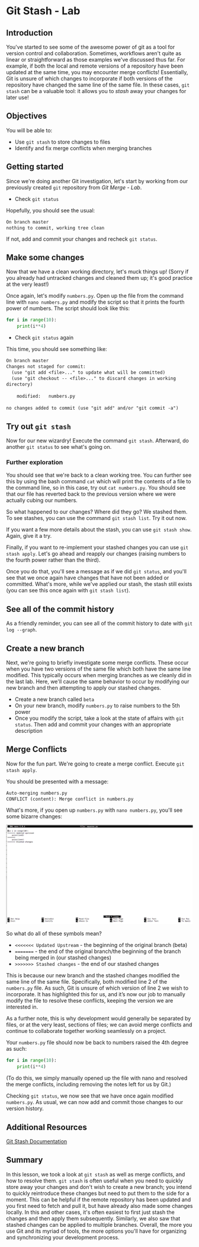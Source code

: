 
# Git Stash - Lab

## Introduction

You've started to see some of the awesome power of git as a tool for version control and collaboration. Sometimes, workflows aren't quite as linear or straightforward as those examples we've discussed thus far. For example, if both the local and remote versions of a repository have been updated at the same time, you may encounter merge conflicts! Essentially, Git is unsure of which changes to incorporate if both versions of the repository have changed the same line of the same file. In these cases, `git stash` can be a valuable tool: it allows you to *stash* away your changes for later use!
                                       

## Objectives

You will be able to:

- Use `git stash` to store changes to files  
- Identify and fix merge conflicts when merging branches 

## Getting started


Since we're doing another Git investigation, let's start by working from our previously created `git` repository from _Git Merge - Lab_. 


- Check `git status` 

Hopefully, you should see the usual:  

```
On branch master
nothing to commit, working tree clean
```

If not, add and commit your changes and recheck `git status`. 


## Make some changes

Now that we have a clean working directory, let's muck things up! (Sorry if you already had untracked changes and cleaned them up; it's good practice at the very least!)

Once again, let's modify `numbers.py`. Open up the file from the command line with `nano numbers.py` and modify the script so that it prints the fourth power of numbers. The script should look like this:

```python
for i in range(10):
    print(i**4)    
```

- Check `git status` again 


This time, you should see something like:

```
On branch master
Changes not staged for commit:
  (use "git add <file>..." to update what will be committed)
  (use "git checkout -- <file>..." to discard changes in working directory)

	modified:   numbers.py

no changes added to commit (use "git add" and/or "git commit -a")
```


## Try out `git stash` 


Now for our new wizardry! Execute the command `git stash`. Afterward, do another `git status` to see what's going on.


### Further exploration 

You should see that we're back to a clean working tree. You can further see this by using the bash command `cat` which will print the contents of a file to the command line, so in this case, try out `cat numbers.py`. You should see that our file has reverted back to the previous version where we were actually cubing our numbers.

So what happened to our changes? Where did they go? We stashed them. To see stashes, you can use the command `git stash list`. Try it out now. 

If you want a few more details about the stash, you can use `git stash show`. Again, give it a try.

Finally, if you want to re-implement your stashed changes you can use `git stash apply`. Let's go ahead and reapply our changes (raising numbers to the fourth power rather than the third). 

Once you do that, you'll see a message as if we did `git status`, and you'll see that we once again have changes that have not been added or committed. What's more, while we've applied our stash, the stash still exists (you can see this once again with `git stash list`).

## See all of the commit history

As a friendly reminder, you can see all of the commit history to date with `git log --graph`.

## Create a new branch

Next, we're going to briefly investigate some merge conflicts. These occur when you have two versions of the same file which both have the same line modified. This typically occurs when merging branches as we cleanly did in the last lab. Here, we'll cause the same behavior to occur by modifying our new branch and then attempting to apply our stashed changes.

- Create a new branch called `beta` 
- On your new branch, modify `numbers.py` to raise numbers to the 5th power 
- Once you modify the script, take a look at the state of affairs with `git status`. Then add and commit your changes with an appropriate description 


## Merge Conflicts

Now for the fun part. We're going to create a merge conflict. Execute `git stash apply`.

You should be presented with a message:

```
Auto-merging numbers.py
CONFLICT (content): Merge conflict in numbers.py
```

What's more, if you open up `numbers.py` with `nano numbers.py`, you'll see some bizarre changes:

<img src="images/stash_merge_conflict.png" width=750>

So what do all of these symbols mean?

* `<<<<<<< Updated Upstream` - the beginning of the original branch (beta)
* `=======` - the end of the original branch/the beginning of the branch being merged in (our stashed changes)
* `>>>>>>> Stashed changes` - the end of our stashed changes

This is because our new branch and the stashed changes modified the same line of the same file. Specifically, both modified line 2 of the `numbers.py` file. As such, Git is unsure of which version of line 2 we wish to incorporate. It has highlighted this for us, and it’s now our job to manually modify the file to resolve these conflicts, keeping the version we are interested in.

As a further note, this is why development would generally be separated by files, or at the very least, sections of files; we can avoid merge conflicts and continue to collaborate together working seamlessly on a project. 

Your `numbers.py` file should now be back to numbers raised the 4th degree as such:

```python
for i in range(10):
    print(i**4)
```

(To do this, we simply manually opened up the file with nano and resolved the merge conflicts, including removing the notes left for us by Git.)

Checking `git status`, we now see that we have once again modified `numbers.py`. As usual, we can now add and commit those changes to our version history. 

## Additional Resources

[Git Stash Documentation](https://www.git-scm.com/docs/git-stash)

## Summary

In this lesson, we took a look at `git stash` as well as merge conflicts, and how to resolve them. `git stash` is often useful when you need to quickly store away your changes and don't wish to create a new branch; you intend to quickly reintroduce these changes but need to put them to the side for a moment. This can be helpful if the remote repository has been updated and you first need to fetch and pull it, but have already also made some changes locally. In this and other cases, it's often easiest to first just stash the changes and then apply them subsequently. Similarly, we also saw that stashed changes can be applied to multiple branches. Overall, the more you use Git and its myriad of tools, the more options you'll have for organizing and synchronizing your development process.
